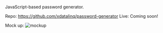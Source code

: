 JavaScript-based password generator. 

Repo: https://github.com/xdatalinq/password-generator
Live: Coming soon!

Mock up:
![mockup](https://user-images.githubusercontent.com/89672040/157566211-78d55810-ada1-4e25-a6ed-472db47b3380.png)
